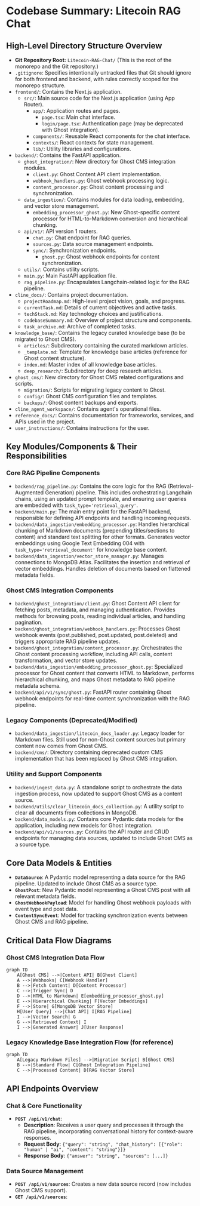 # Codebase Summary: Litecoin RAG Chat

## High-Level Directory Structure Overview
*   **Git Repository Root:** `Litecoin-RAG-Chat/` (This is the root of the monorepo and the Git repository.)
*   `.gitignore`: Specifies intentionally untracked files that Git should ignore for both frontend and backend, with rules correctly scoped for the monorepo structure.
*   `frontend/`: Contains the Next.js application.
    *   `src/`: Main source code for the Next.js application (using App Router).
        *   `app/`: Application routes and pages.
            *   `page.tsx`: Main chat interface.
            *   `login/page.tsx`: Authentication page (may be deprecated with Ghost integration).
        *   `components/`: Reusable React components for the chat interface.
        *   `contexts/`: React contexts for state management.
        *   `lib/`: Utility libraries and configurations.
*   `backend/`: Contains the FastAPI application.
    *   `ghost_integration/`: New directory for Ghost CMS integration modules.
        *   `client.py`: Ghost Content API client implementation.
        *   `webhook_handlers.py`: Ghost webhook processing logic.
        *   `content_processor.py`: Ghost content processing and synchronization.
    *   `data_ingestion/`: Contains modules for data loading, embedding, and vector store management.
        *   `embedding_processor_ghost.py`: New Ghost-specific content processor for HTML-to-Markdown conversion and hierarchical chunking.
    *   `api/v1/`: API version 1 routers.
        *   `chat.py`: Chat endpoint for RAG queries.
        *   `sources.py`: Data source management endpoints.
        *   `sync/`: Synchronization endpoints.
            *   `ghost.py`: Ghost webhook endpoints for content synchronization.
    *   `utils/`: Contains utility scripts.
    *   `main.py`: Main FastAPI application file.
    *   `rag_pipeline.py`: Encapsulates Langchain-related logic for the RAG pipeline.
*   `cline_docs/`: Contains project documentation.
    *   `projectRoadmap.md`: High-level project vision, goals, and progress.
    *   `currentTask.md`: Details of current objectives and active tasks.
    *   `techStack.md`: Key technology choices and justifications.
    *   `codebaseSummary.md`: Overview of project structure and components.
    *   `task_archive.md`: Archive of completed tasks.
*   `knowledge_base/`: Contains the legacy curated knowledge base (to be migrated to Ghost CMS).
    *   `articles/`: Subdirectory containing the curated markdown articles.
    *   `_template.md`: Template for knowledge base articles (reference for Ghost content structure).
    *   `index.md`: Master index of all knowledge base articles.
    *   `deep_research/`: Subdirectory for deep research articles.
*   `ghost_cms/`: New directory for Ghost CMS related configurations and scripts.
    *   `migration/`: Scripts for migrating legacy content to Ghost.
    *   `config/`: Ghost CMS configuration files and templates.
    *   `backups/`: Ghost content backups and exports.
*   `cline_agent_workspace/`: Contains agent's operational files.
*   `reference_docs/`: Contains documentation for frameworks, services, and APIs used in the project.
*   `user_instructions/`: Contains instructions for the user.

## Key Modules/Components & Their Responsibilities

### Core RAG Pipeline Components
*   `backend/rag_pipeline.py`: Contains the core logic for the RAG (Retrieval-Augmented Generation) pipeline. This includes orchestrating Langchain chains, using an updated prompt template, and ensuring user queries are embedded with `task_type='retrieval_query'`.
*   `backend/main.py`: The main entry point for the FastAPI backend, responsible for defining API endpoints and handling incoming requests.
*   `backend/data_ingestion/embedding_processor.py`: Handles hierarchical chunking of Markdown documents (prepending titles/sections to content) and standard text splitting for other formats. Generates vector embeddings using Google Text Embedding 004 with `task_type='retrieval_document'` for knowledge base content.
*   `backend/data_ingestion/vector_store_manager.py`: Manages connections to MongoDB Atlas. Facilitates the insertion and retrieval of vector embeddings. Handles deletion of documents based on flattened metadata fields.

### Ghost CMS Integration Components
*   `backend/ghost_integration/client.py`: Ghost Content API client for fetching posts, metadata, and managing authentication. Provides methods for browsing posts, reading individual articles, and handling pagination.
*   `backend/ghost_integration/webhook_handlers.py`: Processes Ghost webhook events (post.published, post.updated, post.deleted) and triggers appropriate RAG pipeline updates.
*   `backend/ghost_integration/content_processor.py`: Orchestrates the Ghost content processing workflow, including API calls, content transformation, and vector store updates.
*   `backend/data_ingestion/embedding_processor_ghost.py`: Specialized processor for Ghost content that converts HTML to Markdown, performs hierarchical chunking, and maps Ghost metadata to RAG pipeline metadata schema.
*   `backend/api/v1/sync/ghost.py`: FastAPI router containing Ghost webhook endpoints for real-time content synchronization with the RAG pipeline.

### Legacy Components (Deprecated/Modified)
*   `backend/data_ingestion/litecoin_docs_loader.py`: Legacy loader for Markdown files. Still used for non-Ghost content sources but primary content now comes from Ghost CMS.
*   `backend/cms/`: Directory containing deprecated custom CMS implementation that has been replaced by Ghost CMS integration.

### Utility and Support Components
*   `backend/ingest_data.py`: A standalone script to orchestrate the data ingestion process, now updated to support Ghost CMS as a content source.
*   `backend/utils/clear_litecoin_docs_collection.py`: A utility script to clear all documents from collections in MongoDB.
*   `backend/data_models.py`: Contains core Pydantic data models for the application, including new models for Ghost integration.
*   `backend/api/v1/sources.py`: Contains the API router and CRUD endpoints for managing data sources, updated to include Ghost CMS as a source type.

## Core Data Models & Entities
*   **`DataSource`**: A Pydantic model representing a data source for the RAG pipeline. Updated to include Ghost CMS as a source type.
*   **`GhostPost`**: New Pydantic model representing a Ghost CMS post with all relevant metadata fields.
*   **`GhostWebhookPayload`**: Model for handling Ghost webhook payloads with event type and post data.
*   **`ContentSyncEvent`**: Model for tracking synchronization events between Ghost CMS and RAG pipeline.

## Critical Data Flow Diagrams

### Ghost CMS Integration Data Flow
```mermaid
graph TD
    A[Ghost CMS] -->|Content API| B[Ghost Client]
    A -->|Webhooks| C[Webhook Handler]
    B -->|Fetch Content| D[Content Processor]
    C -->|Trigger Sync| D
    D -->|HTML to Markdown| E[embedding_processor_ghost.py]
    E -->|Hierarchical Chunking| F[Vector Embeddings]
    F -->|Store| G[MongoDB Vector Store]
    H[User Query] -->|Chat API| I[RAG Pipeline]
    I -->|Vector Search| G
    G -->|Retrieved Context| I
    I -->|Generated Answer| J[User Response]
```

### Legacy Knowledge Base Integration Flow (for reference)
```mermaid
graph TD
    A[Legacy Markdown Files] -->|Migration Script| B[Ghost CMS]
    B -->|Standard Flow| C[Ghost Integration Pipeline]
    C -->|Processed Content| D[RAG Vector Store]
```

## API Endpoints Overview

### Chat & Core Functionality
*   **`POST /api/v1/chat`**:
    *   **Description**: Receives a user query and processes it through the RAG pipeline, incorporating conversational history for context-aware responses.
    *   **Request Body**: `{"query": "string", "chat_history": [{"role": "human" | "ai", "content": "string"}]}`
    *   **Response Body**: `{"answer": "string", "sources": [...]}`

### Data Source Management
*   **`POST /api/v1/sources`**: Creates a new data source record (now includes Ghost CMS support).
*   **`GET /api/v1/sources`**: